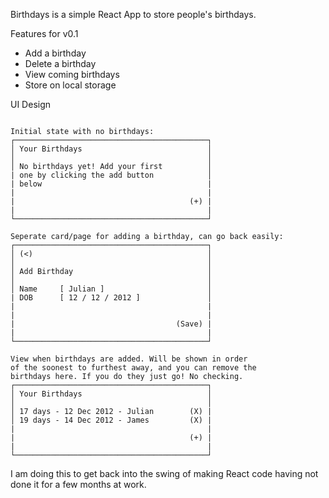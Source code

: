 Birthdays is a simple React App to store people's birthdays.

Features for v0.1

* Add a birthday
* Delete a birthday
* View coming birthdays
* Store on local storage

UI Design

```

Initial state with no birthdays:
┌───────────────────────────────────────────┐
│ Your Birthdays                            │
│                                           │
│ No birthdays yet! Add your first          │
| one by clicking the add button            │
| below                                     |
|                                           |
|                                       (+) |
|                                           |
└───────────────────────────────────────────┘ 

Seperate card/page for adding a birthday, can go back easily:
┌───────────────────────────────────────────┐
│ (<)                                       │
│                                           │
│ Add Birthday                              │
│                                           │
│ Name     [ Julian ]                       │
| DOB      [ 12 / 12 / 2012 ]               │
|                                           |
|                                           |
|                                    (Save) |
|                                           |
└───────────────────────────────────────────┘ 

View when birthdays are added. Will be shown in order
of the soonest to furthest away, and you can remove the
birthdays here. If you do they just go! No checking.
┌───────────────────────────────────────────┐
│ Your Birthdays                            │
│                                           │
│ 17 days - 12 Dec 2012 - Julian        (X) |
│ 19 days - 14 Dec 2012 - James         (X) |
|                                           |
|                                       (+) |
|                                           |
└───────────────────────────────────────────┘ 
```




I am doing this to get back into the swing of making React code having not done it for a few months at work.

